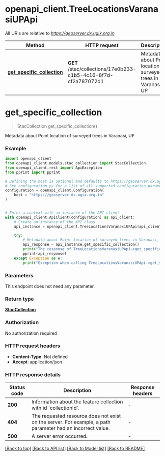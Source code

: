 # openapi_client.TreeLocationsVaranasiUPApi

All URIs are relative to *https://geoserver.dx.ugix.org.in*

Method | HTTP request | Description
------------- | ------------- | -------------
[**get_specific_collection**](TreeLocationsVaranasiUPApi.md#get_specific_collection) | **GET** /stac/collections/17e0b233-c1b5-4c16-8f7d-cf2a787072d1 | Metadata about Point location of surveyed trees in Varanasi, UP


# **get_specific_collection**
> StacCollection get_specific_collection()

Metadata about Point location of surveyed trees in Varanasi, UP

### Example


```python
import openapi_client
from openapi_client.models.stac_collection import StacCollection
from openapi_client.rest import ApiException
from pprint import pprint

# Defining the host is optional and defaults to https://geoserver.dx.ugix.org.in
# See configuration.py for a list of all supported configuration parameters.
configuration = openapi_client.Configuration(
    host = "https://geoserver.dx.ugix.org.in"
)


# Enter a context with an instance of the API client
with openapi_client.ApiClient(configuration) as api_client:
    # Create an instance of the API class
    api_instance = openapi_client.TreeLocationsVaranasiUPApi(api_client)

    try:
        # Metadata about Point location of surveyed trees in Varanasi, UP
        api_response = api_instance.get_specific_collection()
        print("The response of TreeLocationsVaranasiUPApi->get_specific_collection:\n")
        pprint(api_response)
    except Exception as e:
        print("Exception when calling TreeLocationsVaranasiUPApi->get_specific_collection: %s\n" % e)
```



### Parameters

This endpoint does not need any parameter.

### Return type

[**StacCollection**](StacCollection.md)

### Authorization

No authorization required

### HTTP request headers

 - **Content-Type**: Not defined
 - **Accept**: application/json

### HTTP response details

| Status code | Description | Response headers |
|-------------|-------------|------------------|
**200** | Information about the feature collection with id &#x60;collectionId&#x60;. |  -  |
**404** | The requested resource does not exist on the server. For example, a path parameter had an incorrect value. |  -  |
**500** | A server error occurred. |  -  |

[[Back to top]](#) [[Back to API list]](../README.md#documentation-for-api-endpoints) [[Back to Model list]](../README.md#documentation-for-models) [[Back to README]](../README.md)

